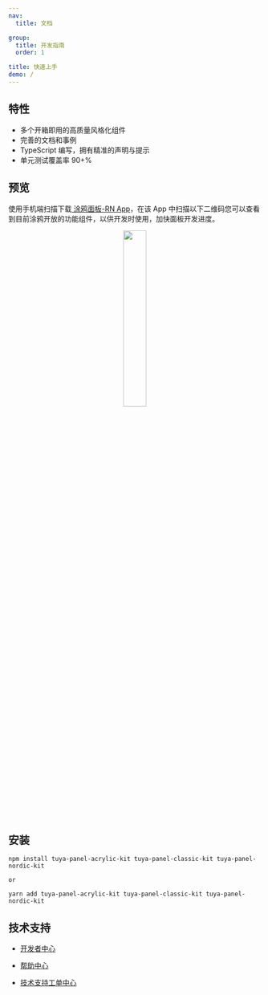 ```yaml
---
nav:
  title: 文档

group:
  title: 开发指南
  order: 1

title: 快速上手
demo: /
---
```


## 特性

- 多个开箱即用的高质量风格化组件
- 完善的文档和事例
- TypeScript 编写，拥有精准的声明与提示
- 单元测试覆盖率 90+%

## 预览

<p id='previewRead'>
使用手机端扫描下载<a href='https://smartapp.tuya.com/typaneldev'> 涂鸦面板-RN App</a>，在该 App 中扫描以下二维码您可以查看到目前涂鸦开放的功能组件，以供开发时使用，加快面板开发进度。
</p>

<center><p align="center"><img src="https://imagesd.tuyaus.com/tyims/rms-static/38645480-1ddd-11ec-ae0e-ef06697a0707-1632559651272.png?tyName=styleQr.png" width="30%" height="30%" /></p></center>

## 安装

```shell
npm install tuya-panel-acrylic-kit tuya-panel-classic-kit tuya-panel-nordic-kit

or

yarn add tuya-panel-acrylic-kit tuya-panel-classic-kit tuya-panel-nordic-kit
```

## 技术支持

- [开发者中心](https://developer.tuya.com/cn/)

- [帮助中心](https://support.tuya.com/cn/help)

- [技术支持工单中心](https://iot.tuya.com/council/)
